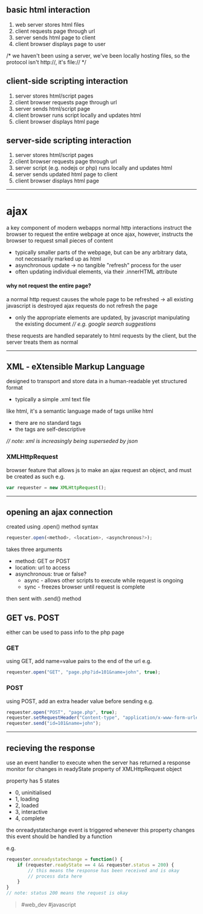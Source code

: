 ## basic html interaction
1) web server stores html files
2) client requests page through url
3) server sends html page to client
4) client browser displays page to user

/\*
we haven't been using a server, we've been locally hosting files, so the protocol isn't http://, it's file://
\*/

## client-side scripting interaction
1) server stores html/script pages
2) client browser requests page through url
3) server sends html/script page
4) client browser runs script locally and updates html
5) client browser displays html page

## server-side scripting interaction
1) server stores html/script pages
2) client browser requests page through url
3) server script (e.g. nodejs or php) runs locally and updates html
4) server sends updated html page to client
5) client browser displays html page

---
# ajax
a key component of modern webapps
normal http interactions instruct the browser to request the entire webpage at once
ajax, however, instructs the browser to request small pieces of content
- typically smaller parts of the webpage, but can be any arbitrary data, not necessarily marked up as html
- asynchronous update -> no tangible "refresh" process for the user
- often updating individual elements, via their .innerHTML attribute

#### why not request the entire page?
a normal http request causes the whole page to be refreshed
-> all existing javascript is destroyed
ajax requests do not refresh the page
- only the appropriate elements are updated, by javascript manipulating the existing document
_// e.g. google search suggestions_

these requests are handled separately to html requests by the client, but the server treats them as normal

---
## XML - eXtensible Markup Language
designed to transport and store data in a human-readable yet structured format
- typically a simple .xml text file

like html, it's a semantic language made of tags
unlike html
- there are no standard tags
- the tags are self-descriptive

_// note: xml is increasingly being superseded by json_

### XMLHttpRequest
browser feature that allows js to make an ajax request
an object, and must be created as such
e.g.
```js
var requester = new XMLHttpRequest();
```

---
## opening an ajax connection
created using .open() method
syntax
```js
requester.open(<method>, <location>, <asynchronous?>);
```

takes three arguments
- method: GET or POST
- location: url to access
- asynchronous: true or false?
	- async - allows other scripts to execute while request is ongoing
	- sync - freezes browser until request is complete

then sent with .send() method

## GET vs. POST
either can be used to pass info to the php page
### GET
using GET, add name=value pairs to the end of the url
e.g.
```js
requester.open("GET", "page.php?id=101&name=john", true);
```
### POST
using POST, add an extra header value before sending
e.g.
```js
requester.open("POST", "page.php", true);
requester.setRequestHeader("Content-type", "application/x-www-form-urlencoded");
requester.send("id=101&name=john");
```


---
## recieving the response
use an event handler to execute when the server has returned a response
monitor for changes in readyState property of XMLHttpRequest object

property has 5 states
- 0, uninitialised
- 1, loading
- 2, loaded
- 3, interactive
- 4, complete

the onreadystatechange event is triggered whenever this property changes
this event should be handled by a function

e.g.
```js
requester.onreadystatechange = function() {
    if (requester.readyState == 4 && requester.status = 200) {
        // this means the response has been received and is okay
        // process data here
    }
}
// note: status 200 means the request is okay
```

> #web_dev #javascript 